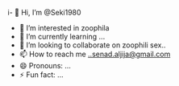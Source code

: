 i- 👋 Hi, I’m @Seki1980
- 👀 I’m interested in zoophila
- 🌱 I’m currently learning ...
- 💞️ I’m looking to collaborate on zoophili sex..
- 📫 How to reach me ..senad.aljija@gmail.com 
- 😄 Pronouns: ...
- ⚡ Fun fact: ...

<!---
Seki1980/Seki1980 is a ✨ special ✨ repository because its `README.md` (this file) appears on your GitHub profile.
You can click the Preview link to take a look at your changes.
--->
